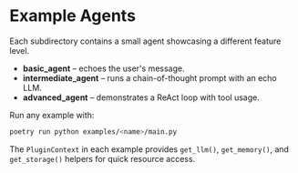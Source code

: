 # Example Agents

Each subdirectory contains a small agent showcasing a different feature level.

- **basic_agent** – echoes the user's message.
- **intermediate_agent** – runs a chain-of-thought prompt with an echo LLM.
- **advanced_agent** – demonstrates a ReAct loop with tool usage.

Run any example with:

```bash
poetry run python examples/<name>/main.py
```

The `PluginContext` in each example provides `get_llm()`, `get_memory()`, and `get_storage()` helpers for quick resource access.
